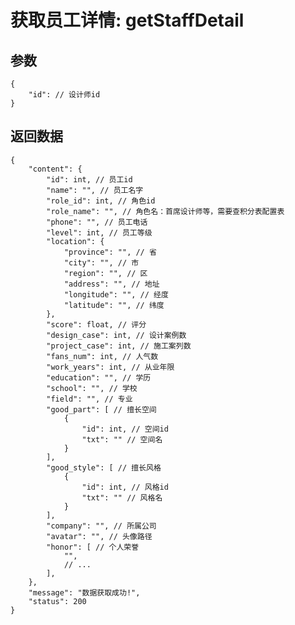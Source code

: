 # 获取员工详情: getStaffDetail

## 参数

    {
        "id": // 设计师id
    }

## 返回数据

    {
        "content": {
            "id": int, // 员工id
            "name": "", // 员工名字
            "role_id": int, // 角色id
            "role_name": "", // 角色名：首席设计师等，需要查积分表配置表
            "phone": "", // 员工电话
            "level": int, // 员工等级
            "location": {
                "province": "", // 省
                "city": "", // 市
                "region": "", // 区
                "address": "", // 地址
                "longitude": "", // 经度
                "latitude": "", // 纬度
            },
            "score": float, // 评分
            "design_case": int, // 设计案例数
            "project_case": int, // 施工案列数
            "fans_num": int, // 人气数
            "work_years": int, // 从业年限
            "education": "", // 学历
            "school": "", // 学校
            "field": "", // 专业
            "good_part": [ // 擅长空间
                {
                    "id": int, // 空间id
                    "txt": "" // 空间名
                }
            ],
            "good_style": [ // 擅长风格
                {
                    "id": int, // 风格id
                    "txt": "" // 风格名
                }
            ],
            "company": "", // 所属公司
            "avatar": "", // 头像路径
            "honor": [ // 个人荣誉
                "",
                // ...
            ],
        },
        "message": "数据获取成功!",
        "status": 200
    }
